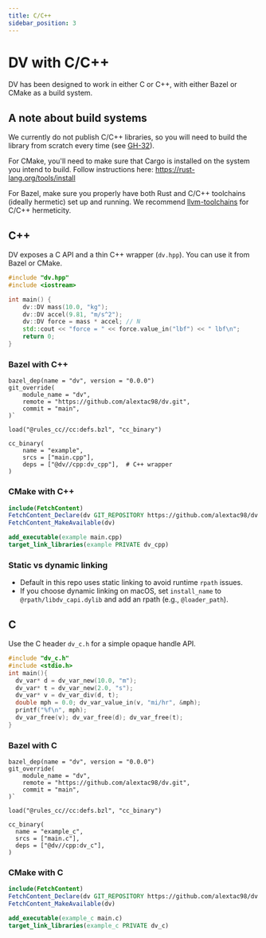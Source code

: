 ```yaml
---
title: C/C++
sidebar_position: 3
---
```


# DV with C/C++

DV has been designed to work in either C or C++, with either Bazel or CMake as a build system.

## A note about build systems

We currently do not publish C/C++ libraries, so you will need to build the library from scratch every time (see [GH-32](https://github.com/alextac98/dv/issues/32)).

For CMake, you'll need to make sure that Cargo is installed on the system you intend to build. Follow instructions here: https://rust-lang.org/tools/install

For Bazel, make sure you properly have both Rust and C/C++ toolchains (ideally hermetic) set up and running. We recommend [llvm-toolchains](https://github.com/bazel-contrib/toolchains_llvm) for C/C++ hermeticity.

## C++

DV exposes a C API and a thin C++ wrapper (`dv.hpp`). You can use it from Bazel or CMake.

```cpp 
#include "dv.hpp"
#include <iostream>

int main() {
    dv::DV mass(10.0, "kg");
    dv::DV accel(9.81, "m/s^2");
    dv::DV force = mass * accel; // N
    std::cout << "force = " << force.value_in("lbf") << " lbf\n";
    return 0;
}

```

### Bazel with C++

```bzl title="MODULE.bazel"
bazel_dep(name = "dv", version = "0.0.0")
git_override(
    module_name = "dv",
    remote = "https://github.com/alextac98/dv.git",
    commit = "main",
)`
```

```bzl title="BUILD.bazel"
load("@rules_cc//cc:defs.bzl", "cc_binary")

cc_binary(
    name = "example",
    srcs = ["main.cpp"],
    deps = ["@dv//cpp:dv_cpp"],  # C++ wrapper
)
```

### CMake with C++

```cmake title="CMakeLists.txt"
include(FetchContent)
FetchContent_Declare(dv GIT_REPOSITORY https://github.com/alextac98/dv.git GIT_TAG main)
FetchContent_MakeAvailable(dv)

add_executable(example main.cpp)
target_link_libraries(example PRIVATE dv_cpp)
```

### Static vs dynamic linking

- Default in this repo uses static linking to avoid runtime `rpath` issues.
- If you choose dynamic linking on macOS, set `install_name` to `@rpath/libdv_capi.dylib` and add an rpath (e.g., `@loader_path`).

## C

Use the C header `dv_c.h` for a simple opaque handle API.

```c
#include "dv_c.h"
#include <stdio.h>
int main(){
  dv_var* d = dv_var_new(10.0, "m");
  dv_var* t = dv_var_new(2.0, "s");
  dv_var* v = dv_var_div(d, t);
  double mph = 0.0; dv_var_value_in(v, "mi/hr", &mph);
  printf("%f\n", mph);
  dv_var_free(v); dv_var_free(d); dv_var_free(t);
}
```

### Bazel with C

```bzl title="MODULE.bazel"
bazel_dep(name = "dv", version = "0.0.0")
git_override(
    module_name = "dv",
    remote = "https://github.com/alextac98/dv.git",
    commit = "main",
)`
```

```bzl title="BUILD.bazel"
load("@rules_cc//cc:defs.bzl", "cc_binary")

cc_binary(
  name = "example_c",
  srcs = ["main.c"],
  deps = ["@dv//cpp:dv_c"],
)
```

### CMake with C

```cmake title="CMakeLists.txt"
include(FetchContent)
FetchContent_Declare(dv GIT_REPOSITORY https://github.com/alextac98/dv.git GIT_TAG main)
FetchContent_MakeAvailable(dv)

add_executable(example_c main.c)
target_link_libraries(example_c PRIVATE dv_c)
```
